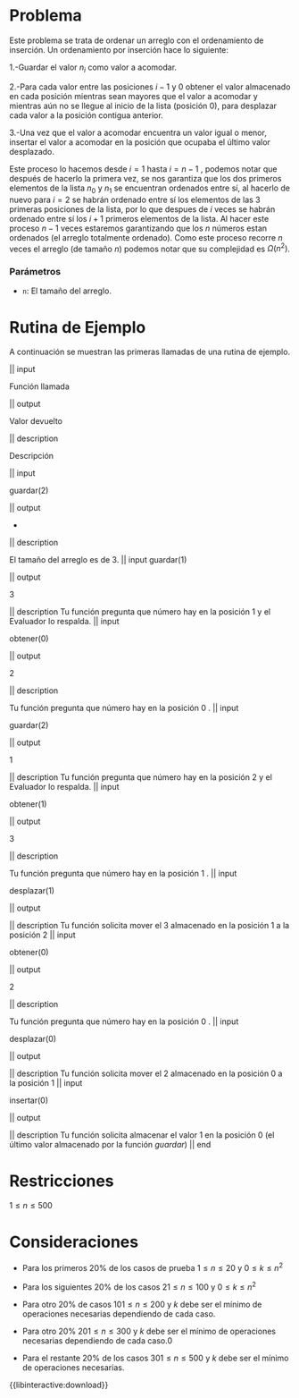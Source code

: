# Problema

Este problema se trata de ordenar un arreglo con el ordenamiento de inserción. Un ordenamiento por inserción hace lo siguiente:

1.-Guardar el valor $n_i$ como valor a acomodar.

2.-Para cada valor entre las posiciones $i-1$ y $0$ obtener el valor almacenado en cada posición mientras sean mayores que el valor a acomodar y mientras aún no se llegue al inicio de la lista (posición $0$), para desplazar cada valor a la posición contigua anterior.

3.-Una vez que el valor a acomodar encuentra un valor igual o menor, insertar el valor a acomodar en la posición que ocupaba el último valor desplazado.

Este proceso lo hacemos desde $i=1$ hasta $i=n-1$ , podemos notar que después de hacerlo la primera vez, se nos garantiza que los dos primeros elementos de la lista $n_0$  y  $n_1$ se encuentran ordenados entre sí, al hacerlo de nuevo para $i=2$ se habrán ordenado entre sí los elementos de las $3$ primeras posiciones de la lista, por lo que despues de $i$ veces se habrán ordenado entre sí los $i+1$ primeros elementos de la lista. Al hacer este proceso $n-1$ veces estaremos garantizando que los $n$ números estan ordenados (el arreglo totalmente ordenado). Como este proceso recorre $n$ veces el arreglo (de tamaño $n$) podemos notar que su complejidad es $Ω(n^2)$. 


### Parámetros

* `n`: El tamaño del arreglo.


# Rutina de Ejemplo

A continuación se muestran las primeras llamadas de una rutina de ejemplo.



|| input

Función llamada

|| output

Valor devuelto

|| description

Descripción

|| input

guardar(2)

|| output

-

|| description

El tamaño del arreglo es de 3.
|| input
guardar(1)

|| output

3

|| description
Tu función pregunta que número hay en la posición 1 y el Evaluador lo respalda.
|| input

obtener(0)

|| output

2

|| description

Tu función pregunta que número hay en la posición 0 .
|| input

guardar(2)

|| output

1

|| description
Tu función pregunta que número hay en la posición 2 y el Evaluador lo respalda.
|| input

obtener(1)

|| output

3

|| description

Tu función pregunta que número hay en la posición 1 .
|| input

desplazar(1)

|| output



|| description
Tu función solicita mover el 3 almacenado en la posición 1 a la posición 2
|| input

obtener(0)

|| output

2

|| description

Tu función pregunta que número hay en la posición 0 .
|| input

desplazar(0)

|| output



|| description
Tu función solicita mover el 2 almacenado en la posición 0 a la posición 1
|| input

insertar(0)

|| output



|| description
Tu función solicita almacenar el valor 1 en la posición 0 (el último valor almacenado por la función $guardar$)
|| end

# Restricciones

$1 \leq n \leq 500$

# Consideraciones

* Para los primeros 20% de los casos de prueba $1 \leq n \leq 20$ y $0 \leq k \leq n^2$

* Para los siguientes 20% de los casos $21 \leq n \leq 100$ y $0 \leq k \leq n^2$

* Para otro 20% de casos $101 \leq n \leq 200$ y $k$ debe ser el mínimo de operaciones necesarias dependiendo de cada caso.

* Para otro 20% $201 \leq n \leq 300$ y $k$ debe ser el mínimo de operaciones necesarias dependiendo de cada caso.0

* Para el restante 20% de los casos $301 \leq n \leq 500$ y $k$ debe ser el mínimo de operaciones necesarias.


{{libinteractive:download}}
